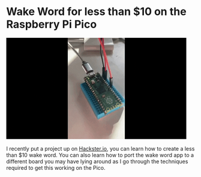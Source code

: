 # Wake Word for less than $10 on the Raspberry Pi Pico

![](/images/post_images/yes_no_gif.gif "Raspberry Pi Pico Wake Word")

I recently put a project up on [Hackster.io](https://www.hackster.io/hlsw/pico-wake-word-1e2372), you can learn how to create a less than $10 wake word. 
You can also learn how to port the wake word app to a different board you may have lying around as I go through the techniques required to get this working on 
the Pico.
